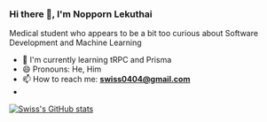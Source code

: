 ### Hi there 👋, I'm Nopporn Lekuthai

Medical student who appears to be a bit too curious about Software Development and Machine Learning

- 🌱 I'm currently learning tRPC and Prisma
- 😄 Pronouns: He, Him
- 📫 How to reach me: **swiss0404@gmail.com**
- 

[![Swiss's GitHub stats](https://github-readme-stats.vercel.app/api?username=swissnp)](https://github.com/anuraghazra/github-readme-stats)

<!--
**swissnp/swissnp** is a ✨ _special_ ✨ repository because its `README.md` (this file) appears on your GitHub profile.

Here are some ideas to get you started:

- 🔭 I’m currently working on ...
- 🌱 I’m currently learning ...
- 👯 I’m looking to collaborate on ...
- 🤔 I’m looking for help with ...
- 💬 Ask me about ...
- 📫 How to reach me: ...
- 😄 Pronouns: ...
- ⚡ Fun fact: ...
-->
